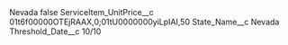 <?xml version="1.0" encoding="UTF-8"?>
<CustomMetadata xmlns="http://soap.sforce.com/2006/04/metadata" xmlns:xsi="http://www.w3.org/2001/XMLSchema-instance" xmlns:xsd="http://www.w3.org/2001/XMLSchema">
    <label>Nevada</label>
    <protected>false</protected>
    <values>
        <field>ServiceItem_UnitPrice__c</field>
        <value xsi:type="xsd:string">01t6f00000OTEjRAAX,0;01tU0000000yiLpIAI,50</value>
    </values>
    <values>
        <field>State_Name__c</field>
        <value xsi:type="xsd:string">Nevada</value>
    </values>
    <values>
        <field>Threshold_Date__c</field>
        <value xsi:type="xsd:string">10/10</value>
    </values>
</CustomMetadata>
